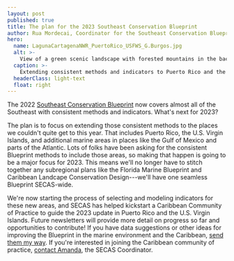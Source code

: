 ```yaml
---
layout: post
published: true
title: The plan for the 2023 Southeast Conservation Blueprint
author: Rua Mordecai, Coordinator for the Southeast Conservation Blueprint
hero:
  name: LagunaCartagenaNWR_PuertoRico_USFWS_G.Burgos.jpg
  alt: >-
    View of a green scenic landscape with forested mountains in the background and a lagoon in the foreground.
  caption: >-
    Extending consistent methods and indicators to Puerto Rico and the U.S. Virgin Islands will be a major focus of the 2023 Blueprint update. Photo of Laguna Cartagena National Wildlife Refuge in Puerto Rico by G. Burgos, U.S. Fish and Wildlife Service.
  headerClass: light-text
  float: right
---
```

The 2022 [Southeast Conservation Blueprint](https://secassoutheast.org/blueprint) now covers almost all of the Southeast with consistent methods and indicators. What's next for 2023? 

The plan is to focus on extending those consistent methods to the places we couldn't quite get to this year. That includes Puerto Rico, the U.S. Virgin Islands, and additional marine areas in places like the Gulf of Mexico and parts of the Atlantic. Lots of folks have been asking for the consistent Blueprint methods to include those areas, so making that happen is going to be a major focus for 2023.<!--more--> This means we'll no longer have to stitch together any subregional plans like the Florida Marine Blueprint and Caribbean Landcape Conservation Design---we'll have one seamless Blueprint SECAS-wide.

We're now starting the process of selecting and modeling indicators for these new areas, and SECAS has helped kickstart a Caribbean Community of Practice to guide the 2023 update in Puerto Rico and the U.S. Virgin Islands. Future newsletters will provide more detail on progress so far and opportunities to contribute! If you have data suggestions or other ideas for improving the Blueprint in the marine environment and the Caribbean, [send them my way](mailto:rua_mordecai@fws.gov). If you're interested in joining the Caribbean community of practice, [contact Amanda](mailto:amanda_sesser@fws.gov), the SECAS Coordinator.
